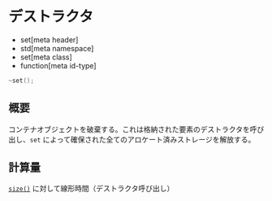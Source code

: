 # デストラクタ
* set[meta header]
* std[meta namespace]
* set[meta class]
* function[meta id-type]

```cpp
~set();
```

## 概要
コンテナオブジェクトを破棄する。これは格納された要素のデストラクタを呼び出し、`set` によって確保された全てのアロケート済みストレージを解放する。


## 計算量
[`size()`](size.md) に対して線形時間（デストラクタ呼び出し）


